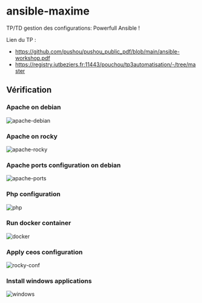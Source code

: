 # ansible-maxime
TP/TD gestion des configurations: Powerfull Ansible !

Lien du TP : 
- https://github.com/pushou/pushou_public_pdf/blob/main/ansible-workshop.pdf
- https://registry.iutbeziers.fr:11443/pouchou/tp3automatisation/-/tree/master

## Vérification

### Apache on debian

![apache-debian](https://github.com/do3-2021/ansible-maxime/blob/main/docs/apache-debian.png?raw=true)

### Apache on rocky

![apache-rocky](https://github.com/do3-2021/ansible-maxime/blob/main/docs/apache-rocky.png?raw=true)

### Apache ports configuration on debian

![apache-ports](https://github.com/do3-2021/ansible-maxime/blob/main/docs/apache-ports.png?raw=true)

### Php configuration

![php](https://github.com/do3-2021/ansible-maxime/blob/main/docs/php.png?raw=true)

### Run docker container

![docker](https://github.com/do3-2021/ansible-maxime/blob/main/docs/docker.png?raw=true)

### Apply ceos configuration

![rocky-conf](https://github.com/do3-2021/ansible-maxime/blob/main/docs/rocky-conf.png?raw=true)

### Install windows applications

![windows](https://github.com/do3-2021/ansible-maxime/blob/main/docs/windows.png?raw=true)
